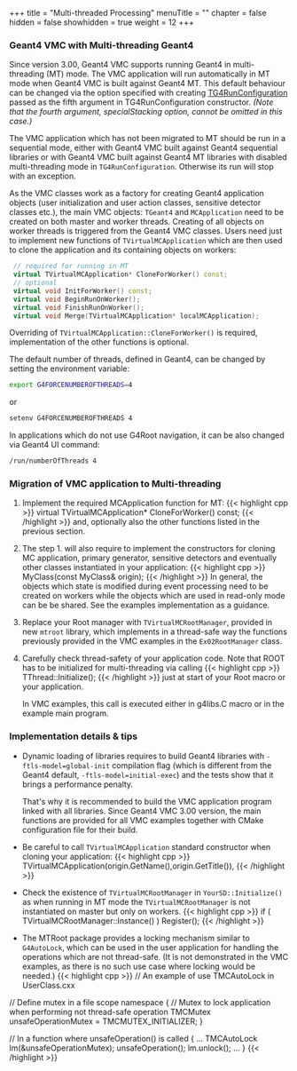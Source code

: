 +++
title = "Multi-threaded Processing"
menuTitle = ""
chapter = false
hidden = false
showhidden = true
weight = 12
+++

### Geant4 VMC with Multi-threading Geant4

Since version 3.00, Geant4 VMC supports running Geant4 in multi-threading (MT) mode. The VMC application will run automatically in MT mode when Geant4 VMC is built against Geant4 MT. This default behaviour can be changed via the option specified with creating <a href="http://ivana.home.cern.ch/ivana/g4vmc_html/classTG4RunConfiguration.html">  TG4RunConfiguration </a> passed as the fifth argument in TG4RunConfiguration constructor. *(Note that the fourth argument, specialStacking option, cannot be omitted in this case.)*

The VMC application which has not been migrated to MT should be run in a sequential mode, either with Geant4 VMC built against Geant4 sequential libraries or with Geant4 VMC built against Geant4 MT libraries with disabled multi-threading mode in `TG4RunConfiguration`. Otherwise its run will stop with an exception.

As the VMC classes work as a factory for creating Geant4 application objects (user initialization and user action classes, sensitive detector classes etc.), the main VMC objects: `TGeant4` and `MCApplication` need to be created on both master and worker threads. Creating of all objects on worker threads is triggered from the Geant4 VMC classes. Users need just to implement new functions of `TVirtualMCApplication` which are then used to clone the application and its containing objects on workers:
```cpp
 // required for running in MT
 virtual TVirtualMCApplication* CloneForWorker() const;
 // optional
 virtual void InitForWorker() const;
 virtual void BeginRunOnWorker();
 virtual void FinishRunOnWorker();
 virtual void Merge(TVirtualMCApplication* localMCApplication);
```

Overriding of `TVirtualMCApplication::CloneForWorker()` is required, 
implementation of the other functions is optional.

The default number of threads, defined in Geant4, can be changed by setting the environment variable:
```bash
export G4FORCENUMBEROFTHREADS=4
```
or
```bash
setenv G4FORCENUMBEROFTHREADS 4
```
In applications which do not use G4Root navigation, it can be also changed via Geant4 UI command:
```bash
/run/numberOfThreads 4 
``` 

### Migration of VMC application to Multi-threading

1. Implement the required MCApplication function for MT:
   {{< highlight cpp >}}
virtual TVirtualMCApplication* CloneForWorker() const;
   {{< /highlight >}}
   and, optionally also the other functions listed in the previous section.

2. The step 1. will also require to implement the constructors for cloning MC application, primary generator, sensitive detectors and eventually other classes instantiated in your application: 
   {{< highlight cpp >}}
MyClass(const MyClass& origin);
   {{< /highlight >}}
   In general, the objects which state is modified during event processing need to be created on workers while the objects which are used in read-only mode can be be shared. See the examples implementation as a guidance.

3. Replace your Root manager with `TVirtualMCRootManager`, provided in new `mtroot` library, which implements in a thread-safe way the functions previously provided in the VMC examples in the `Ex02RootManager` class.

4. Carefully check thread-safety of your application code. Note that ROOT has to be initialized for multi-threading via calling 
   {{< highlight cpp >}}
TThread::Initialize();
   {{< /highlight >}}
   just at start of your Root macro or your application.

      In VMC examples, this call is executed either in g4libs.C macro or in the example main program.
  
### Implementation details & tips

- Dynamic loading of libraries requires to build Geant4 libraries 
  with `-ftls-model=global-init` compilation flag (which is different
  from the Geant4 default, `-ftls-model=initial-exec`) and the tests 
  show that it brings a performance penalty.

     That's why it is recommended to build the VMC application
  program linked with all libraries. Since Geant4 VMC 3.00 version, 
  the main functions are provided for all VMC examples together with 
  CMake configuration file for their build.

- Be careful to call `TVirtualMCApplication` standard constructor
  when cloning your application:
  {{< highlight cpp >}}
TVirtualMCApplication(origin.GetName(),origin.GetTitle()),
  {{< /highlight >}}

- Check the existence of `TVirtualMCRootManager` in `YourSD::Initialize()` as when running in MT mode the `TVirtualMCRootManager` is not instantiated on master but only on workers.
  {{< highlight cpp >}}
if ( TVirtualMCRootManager::Instance() ) Register();
  {{< /highlight >}}

- The MTRoot package provides a locking mechanism similar to
  `G4AutoLock`, which can be used in the user application for handling 
  the operations which are not thread-safe. (It is not demonstrated in 
  the VMC examples, as there is no such use case where locking
  would be needed.)
  {{< highlight cpp >}}
// An example of use TMCAutoLock in UserClass.cxx

// Define mutex in a file scope 
namespace {
  // Mutex to lock application when performing not thread-safe operation
  TMCMutex unsafeOperationMutex = TMCMUTEX_INITIALIZER;
}  

// In a function where unsafeOperation() is called
{ ...
  TMCAutoLock lm(&unsafeOperationMutex);
  unsafeOperation();
  lm.unlock();
  ...
}
  {{< /highlight >}}
